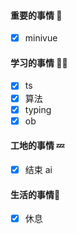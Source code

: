 

#### 重要的事情 🍎

- [x] minivue

#### 学习的事情 🧑‍💻

- [x] ts
- [x] 算法
- [x] typing
- [x] ob

#### 工地的事情 💤

- [x] 结束 ai

#### 生活的事情🍒

- [x] 休息

